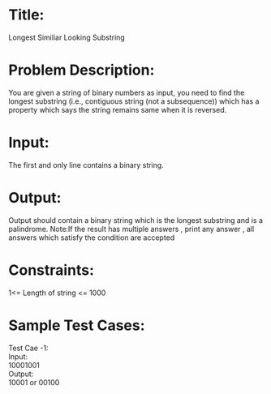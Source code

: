 # Title:
  Longest Similiar Looking Substring
  
# Problem Description:
  You are given a string of binary numbers as input, you need to find the longest substring (i.e., contiguous string (not a subsequence)) which has a property which says the string remains same when it is reversed.
  
# Input:
  The first and only line contains a binary string.
  
# Output:
  Output should contain a binary string which is the longest substring and is a palindrome.
  Note:If the result has multiple answers , print any answer , all answers which satisfy the condition are accepted
  
# Constraints:
  1<= Length of string <= 1000
  
# Sample Test Cases:
  Test Cae -1:<br>
  Input:<br>
  10001001<br>
  Output:<br>
  10001 or 00100<br>
  
  
